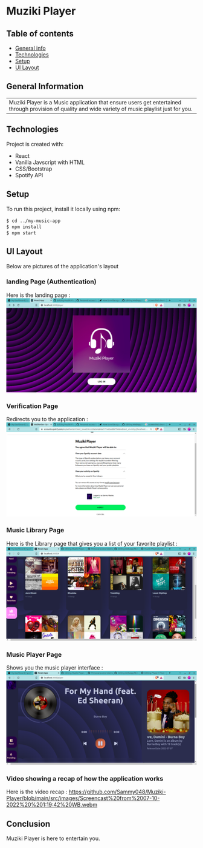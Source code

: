 # Muziki Player

## Table of contents
* [General info](#general-info)
* [Technologies](#technologies)
* [Setup](#setup)
* [UI Layout](#UI-Layout)

## General Information

<table>
<tr>
<td>
  Muziki Player is a Music application that ensure users get entertained through provision of quality and wide variety of music playlist just for you.
</td>
</tr>
</table>

## Technologies
Project is created with:
* React
* Vanilla Javscript with HTML
* CSS/Bootstrap
* Spotify API 

## Setup
To run this project, install it locally using npm:

```
$ cd ../my-music-app
$ npm install
$ npm start
```
## UI Layout
Below are pictures of the application's layout

### landing Page (Authentication)
Here is the landing page : ![](https://github.com/Sammy048/Muziki-Player/blob/main/src/images/Screenshot%20from%202022-10-07%2013-30-52.png) 

### Verification Page
Redirects you to the application : ![](https://github.com/Sammy048/Muziki-Player/blob/main/src/images/Screenshot%20from%202022-10-07%2013-35-37.png)

### Music Library Page
Here is the Library page that gives you a list of your favorite playlist : ![](https://github.com/Sammy048/Muziki-Player/blob/main/src/images/Screenshot%20from%202022-10-07%2013-52-13.png)

### Music Player Page
Shows you the music player interface : ![](https://github.com/Sammy048/Muziki-Player/blob/main/src/images/Screenshot%20from%202022-10-07%2014-12-43.png)

### Video showing a recap of how the application works
Here is the video recap : <a>https://github.com/Sammy048/Muziki-Player/blob/main/src/images/Screencast%20from%2007-10-2022%20%201:19:42%20WB.webm</a>


## Conclusion
Muziki Player is here to entertain you.

